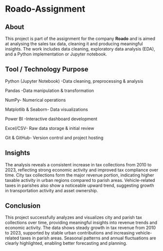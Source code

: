 # Roado-Assignment
## About

This project is part of the assignment for the company **Roado** and is aimed at analysing the sales tax data, cleaning it and producing meaningful insights. The work includes data cleaning, exploratory data analysis (EDA), and a Python implementation or Jupyter notebook.  

## Tool / Technology	Purpose
Python (Jupyter Notebook)	-Data cleaning, preprocessing & analysis

Pandas	-Data manipulation & transformation

NumPy-	Numerical operations

Matplotlib & Seaborn-	Data visualizations

Power BI	-Interactive dashboard development

Excel/CSV-	Raw data storage & initial review

Git & GitHub-	Version control and project hosting

## Insights
The analysis reveals a consistent increase in tax collections from 2010 to 2023, reflecting strong economic activity and improved tax compliance over time. City tax collections form the major revenue portion, indicating higher taxable activity in urban regions compared to parish areas. Vehicle-related taxes in parishes also show a noticeable upward trend, suggesting growth in transportation activity and asset ownership.

## Conclusion
This project successfully analyzes and visualizes city and parish tax collections over time, providing meaningful insights into revenue trends and economic activity. The data shows steady growth in tax revenue from 2010 to 2023, supported by stable urban contributions and increasing vehicle-related taxes in parish areas. Seasonal patterns and annual fluctuations are clearly highlighted, enabling better forecasting and planning.

